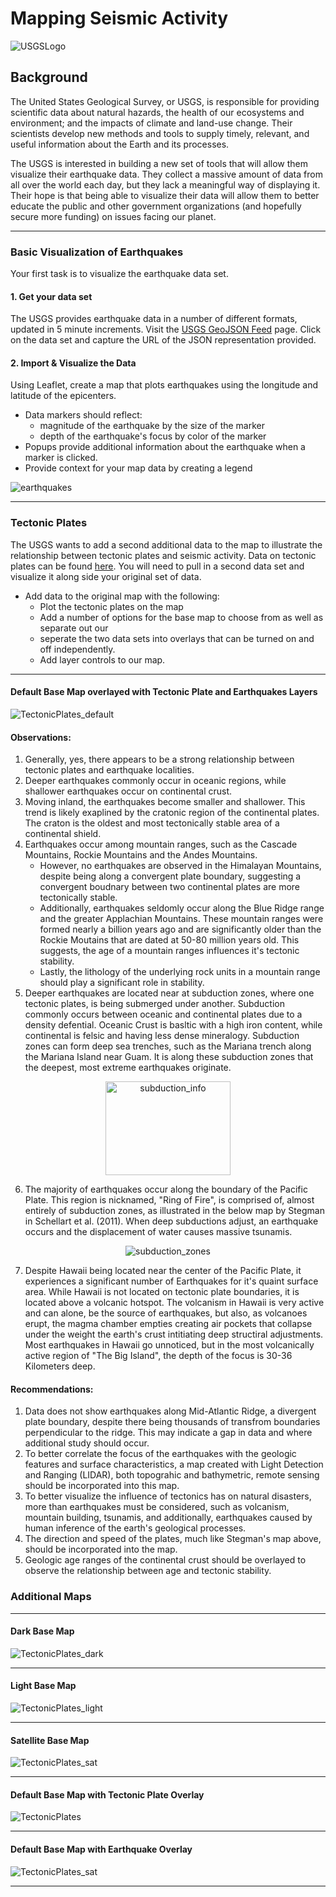 # Mapping Seismic Activity

![USGSLogo](Images/1-Logo.png)

## Background
The United States Geological Survey, or USGS, is responsible for providing scientific data about natural hazards, the health of our ecosystems and environment; and the impacts of climate and land-use change. Their scientists develop new methods and tools to supply timely, relevant, and useful information about the Earth and its processes. 

The USGS is interested in building a new set of tools that will allow them visualize their earthquake data. They collect a massive amount of data from all over the world each day, but they lack a meaningful way of displaying it. Their hope is that being able to visualize their data will allow them to better educate the public and other government organizations (and hopefully secure more funding) on issues facing our planet.

- - -

### Basic Visualization of Earthquakes
Your first task is to visualize the earthquake data set.
#### 1. Get your data set
   The USGS provides earthquake data in a number of different formats, updated in 5 minute increments. Visit the [USGS GeoJSON Feed](http://earthquake.usgs.gov/earthquakes/feed/v1.0/geojson.php) page. Click on the data set and capture the URL of the JSON representation provided. 
#### 2. Import & Visualize the Data
   Using Leaflet, create a map that plots earthquakes using the longitude and latitude of the epicenters.
   * Data markers should reflect:
      * magnitude of the earthquake by the size of the marker
      * depth of the earthquake's focus by color of the marker
   * Popups provide additional information about the earthquake when a marker is clicked.
   * Provide context for your map data by creating a legend
   
![earthquakes](Images/earthquake_popup.png)

- - -

### Tectonic Plates
The USGS wants to add a second additional data to the map to illustrate the relationship between tectonic plates and seismic activity. Data on tectonic plates can be found [here](https://github.com/fraxen/tectonicplates). You will need to pull in a second data set and visualize it along side your original set of data. 
   * Add data to the original map with the following:
      * Plot the tectonic plates on the map
      * Add a number of options for the base map to choose from as well as separate out our 
      * seperate the two data sets into overlays that can be turned on and off independently.
      * Add layer controls to our map.

- - -  
#### Default Base Map overlayed with Tectonic Plate and Earthquakes Layers
![TectonicPlates_default](Images/TectonicPlates_default.png)

#### Observations: 
1. Generally, yes, there appears to be a strong relationship between tectonic plates and earthquake localities.
2. Deeper earthquakes commonly occur in oceanic regions, while shallower earthquakes occur on continental crust. 
3. Moving inland, the earthquakes become smaller and shallower. This trend is likely exaplined by the cratonic region of the continental plates. The craton is the oldest and most tectonically stable area of a continental shield. 
4. Earthquakes occur among mountain ranges, such as the Cascade Mountains, Rockie Mountains and the Andes Mountains. 
   * However, no earthquakes are observed in the Himalayan Mountains, despite being along a convergent plate boundary, suggesting a convergent boudnary between two continental        plates are more tectonically stable. 
   * Additionally, earthquakes seldomly occur along the Blue Ridge range and the greater Applachian Mountains. These mountain ranges were formed nearly a billion years ago and        are significantly older than the Rockie Moutains that are dated at 50-80 million years old. This suggests, the age of a mountain ranges influences it's tectonic stability.
   * Lastly, the lithology of the underlying rock units in a mountain range should play a significant role in stability. 
5. Deeper earthquakes are located near at subduction zones, where one tectonic plates, is being submerged under another. Subduction commonly occurs between oceanic and continental plates due to a density defential. Oceanic Crust is basltic with a high iron content, while continental is felsic and having less dense mineralogy. Subduction zones can form deep sea trenches, such as the Mariana trench along the Mariana Island near Guam. It is along these subduction zones that the deepest, most extreme earthquakes originate. 

<p align="center">
  <img src="Images/subduction_infographic.png" alt="subduction_info" width="200" height="150"/>
</p>

6. The majority of earthquakes occur along the boundary of the Pacific Plate. This region is nicknamed, "Ring of Fire", is comprised of, almost entirely of subduction zones, as illustrated in the below map by Stegman in Schellart et al. (2011). When deep subductions adjust, an earthquake occurs and the displacement of water causes massive tsunamis.   

<p align="center">
  <img src="Images/subduction_zones.png" alt="subduction_zones"/>
</p>


7. Despite Hawaii being located near the center of the Pacific Plate, it experiences a significant number of Earthquakes for it's quaint surface area. While Hawaii is not located on tectonic plate boundaries, it is located above a volcanic hotspot. The volcanism in Hawaii is very active and can alone, be the source of earthquakes, but also, as volcanoes erupt, the magma chamber empties creating air pockets that collapse under the weight the earth's crust intitiating deep structiral adjustments. Most earthquakes in Hawaii go unnoticed, but in the most volcanically active region of "The Big Island", the depth of the focus is 30-36 Kilometers deep. 

#### Recommendations:
1. Data does not show earthquakes along Mid-Atlantic Ridge, a divergent plate boundary, despite there being thousands of transfrom boundaries perpendicular to the ridge. This may indicate a gap in data and where additional study should occur. 
2. To better correlate the focus of the earthquakes with the geologic features and surface characteristics, a map created with Light Detection and Ranging (LIDAR), both topograhic and bathymetric, remote sensing should be incorporated into this map. 
3. To better visualize the influence of tectonics has on natural disasters, more than earthquakes must be considered, such as volcanism, mountain building, tsunamis, and additionally, earthquakes caused by human inference of the earth's geological processes.
4. The direction and speed of the plates, much like Stegman's map above, should be incorporated into the map. 
5. Geologic age ranges of the continental crust should be overlayed to observe the relationship between age and tectonic stability. 

### Additional Maps
- - -
#### Dark Base Map
![TectonicPlates_dark](Images/TectonicPlates_dark.png)
- - -
#### Light Base Map
![TectonicPlates_light](Images/TectonicPlates_light.png)
- - -
#### Satellite Base Map
![TectonicPlates_sat](Images/TectonicPlates_sat.png)
- - -
#### Default Base Map with Tectonic Plate Overlay
![TectonicPlates](Images/plates.png)
- - -
#### Default Base Map with Earthquake Overlay
![TectonicPlates_sat](Images/earthquakes.png)
- - -
